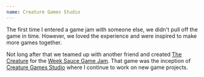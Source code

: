 ```yaml
---
name: Creature Games Studio
---
```


The first time I entered a game jam with someone else, we didn't pull off the game in time. However, we loved the experience and were inspired to make more games together.

Not long after that we teamed up with another friend and created [The Creature](https://supergobo.itch.io/the-creature) for the [Week Sauce Game Jam](https://itch.io/jam/weeksauce-3). That game was the inception of [Creature Games Studio](https://www.creaturegamesstudio.com/) where I continue to work on new game projects.

<content-img-row>
  <content-img src="/images/games/creature-1.png"></content-img>
  <content-img src="/images/games/creature-2.png"></content-img>
</content-img-row>